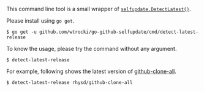 This command line tool is a small wrapper of [`selfupdate.DetectLatest()`](https://godoc.org/github.com/wtrocki/go-github-selfupdate/selfupdate#DetectLatest).

Please install using `go get`.

```
$ go get -u github.com/wtrocki/go-github-selfupdate/cmd/detect-latest-release
```

To know the usage, please try the command without any argument.

```
$ detect-latest-release
```

For example, following shows the latest version of [github-clone-all](https://github.com/rhysd/github-clone-all).

```
$ detect-latest-release rhysd/github-clone-all
```

